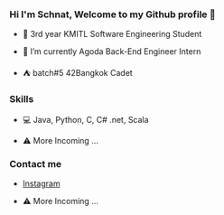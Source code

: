 ### Hi I'm Schnat, Welcome to my Github profile 👋

* 🏫 3rd year KMITL Software Engineering Student

* 🌱 I’m currently Agoda Back-End Engineer Intern

* ⛺ batch#5 42Bangkok Cadet

### Skills

* 💻 Java, Python, C, C# .net, Scala

* ⚠️ More Incoming ...

### Contact me

* [Instagram](https://www.instagram.com/pschnatt/)

* ⚠️ More Incoming ...


<!--
**pschnatt/pschnatt** is a ✨ _special_ ✨ repository because its `README.md` (this file) appears on your GitHub profile.

Here are some ideas to get you started:

- 🔭 I’m currently working on ...
- 🌱 I’m currently learning ...
- 👯 I’m looking to collaborate on ...
- 🤔 I’m looking for help with ...
- 💬 Ask me about ...
- 📫 How to reach me: ...
- 😄 Pronouns: ...
- ⚡ Fun fact: ...
-->
